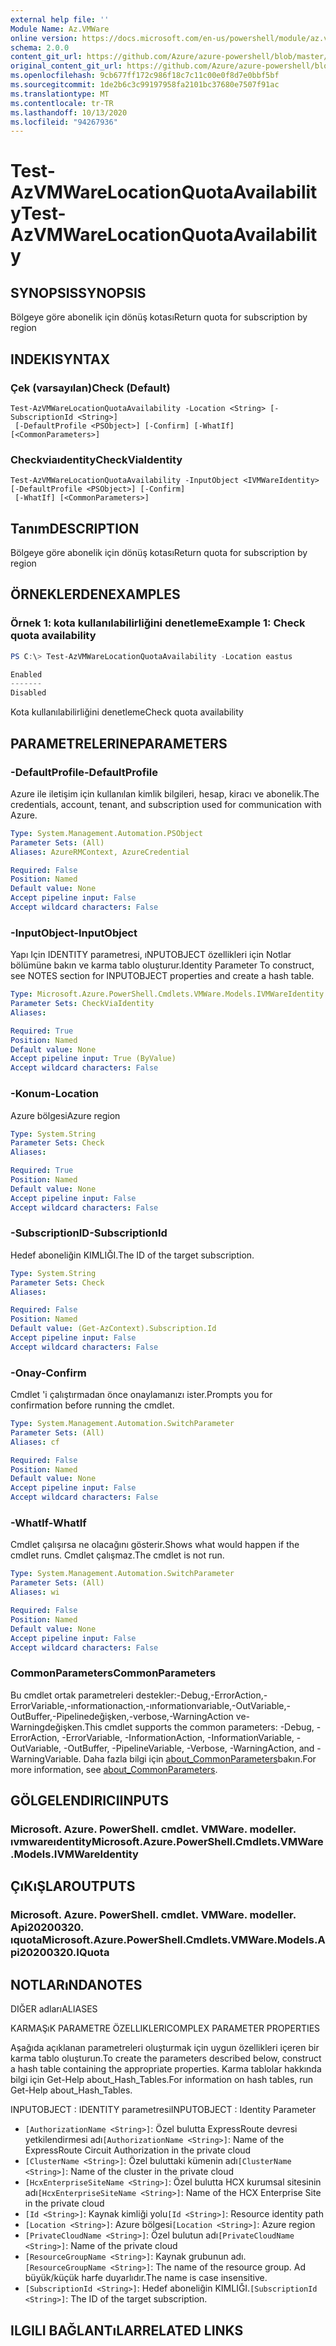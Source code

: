 ```yaml
---
external help file: ''
Module Name: Az.VMWare
online version: https://docs.microsoft.com/en-us/powershell/module/az.vmware/test-azvmwarelocationquotaavailability
schema: 2.0.0
content_git_url: https://github.com/Azure/azure-powershell/blob/master/src/VMWare/help/Test-AzVMWareLocationQuotaAvailability.md
original_content_git_url: https://github.com/Azure/azure-powershell/blob/master/src/VMWare/help/Test-AzVMWareLocationQuotaAvailability.md
ms.openlocfilehash: 9cb677ff172c986f18c7c11c00e0f8d7e0bbf5bf
ms.sourcegitcommit: 1de2b6c3c99197958fa2101bc37680e7507f91ac
ms.translationtype: MT
ms.contentlocale: tr-TR
ms.lasthandoff: 10/13/2020
ms.locfileid: "94267936"
---
```

# <span data-ttu-id="ed3e5-101">Test-AzVMWareLocationQuotaAvailability</span><span class="sxs-lookup"><span data-stu-id="ed3e5-101">Test-AzVMWareLocationQuotaAvailability</span></span>

## <span data-ttu-id="ed3e5-102">SYNOPSIS</span><span class="sxs-lookup"><span data-stu-id="ed3e5-102">SYNOPSIS</span></span>
<span data-ttu-id="ed3e5-103">Bölgeye göre abonelik için dönüş kotası</span><span class="sxs-lookup"><span data-stu-id="ed3e5-103">Return quota for subscription by region</span></span>

## <span data-ttu-id="ed3e5-104">INDEKI</span><span class="sxs-lookup"><span data-stu-id="ed3e5-104">SYNTAX</span></span>

### <span data-ttu-id="ed3e5-105">Çek (varsayılan)</span><span class="sxs-lookup"><span data-stu-id="ed3e5-105">Check (Default)</span></span>
```
Test-AzVMWareLocationQuotaAvailability -Location <String> [-SubscriptionId <String>]
 [-DefaultProfile <PSObject>] [-Confirm] [-WhatIf] [<CommonParameters>]
```

### <span data-ttu-id="ed3e5-106">Checkviaıdentity</span><span class="sxs-lookup"><span data-stu-id="ed3e5-106">CheckViaIdentity</span></span>
```
Test-AzVMWareLocationQuotaAvailability -InputObject <IVMWareIdentity> [-DefaultProfile <PSObject>] [-Confirm]
 [-WhatIf] [<CommonParameters>]
```

## <span data-ttu-id="ed3e5-107">Tanım</span><span class="sxs-lookup"><span data-stu-id="ed3e5-107">DESCRIPTION</span></span>
<span data-ttu-id="ed3e5-108">Bölgeye göre abonelik için dönüş kotası</span><span class="sxs-lookup"><span data-stu-id="ed3e5-108">Return quota for subscription by region</span></span>

## <span data-ttu-id="ed3e5-109">ÖRNEKLERDEN</span><span class="sxs-lookup"><span data-stu-id="ed3e5-109">EXAMPLES</span></span>

### <span data-ttu-id="ed3e5-110">Örnek 1: kota kullanılabilirliğini denetleme</span><span class="sxs-lookup"><span data-stu-id="ed3e5-110">Example 1: Check quota availability</span></span>
```powershell
PS C:\> Test-AzVMWareLocationQuotaAvailability -Location eastus

Enabled
-------
Disabled
```

<span data-ttu-id="ed3e5-111">Kota kullanılabilirliğini denetleme</span><span class="sxs-lookup"><span data-stu-id="ed3e5-111">Check quota availability</span></span>

## <span data-ttu-id="ed3e5-112">PARAMETRELERINE</span><span class="sxs-lookup"><span data-stu-id="ed3e5-112">PARAMETERS</span></span>

### <span data-ttu-id="ed3e5-113">-DefaultProfile</span><span class="sxs-lookup"><span data-stu-id="ed3e5-113">-DefaultProfile</span></span>
<span data-ttu-id="ed3e5-114">Azure ile iletişim için kullanılan kimlik bilgileri, hesap, kiracı ve abonelik.</span><span class="sxs-lookup"><span data-stu-id="ed3e5-114">The credentials, account, tenant, and subscription used for communication with Azure.</span></span>

```yaml
Type: System.Management.Automation.PSObject
Parameter Sets: (All)
Aliases: AzureRMContext, AzureCredential

Required: False
Position: Named
Default value: None
Accept pipeline input: False
Accept wildcard characters: False
```

### <span data-ttu-id="ed3e5-115">-InputObject</span><span class="sxs-lookup"><span data-stu-id="ed3e5-115">-InputObject</span></span>
<span data-ttu-id="ed3e5-116">Yapı Için IDENTITY parametresi, ıNPUTOBJECT özellikleri için Notlar bölümüne bakın ve karma tablo oluşturur.</span><span class="sxs-lookup"><span data-stu-id="ed3e5-116">Identity Parameter To construct, see NOTES section for INPUTOBJECT properties and create a hash table.</span></span>

```yaml
Type: Microsoft.Azure.PowerShell.Cmdlets.VMWare.Models.IVMWareIdentity
Parameter Sets: CheckViaIdentity
Aliases:

Required: True
Position: Named
Default value: None
Accept pipeline input: True (ByValue)
Accept wildcard characters: False
```

### <span data-ttu-id="ed3e5-117">-Konum</span><span class="sxs-lookup"><span data-stu-id="ed3e5-117">-Location</span></span>
<span data-ttu-id="ed3e5-118">Azure bölgesi</span><span class="sxs-lookup"><span data-stu-id="ed3e5-118">Azure region</span></span>

```yaml
Type: System.String
Parameter Sets: Check
Aliases:

Required: True
Position: Named
Default value: None
Accept pipeline input: False
Accept wildcard characters: False
```

### <span data-ttu-id="ed3e5-119">-SubscriptionID</span><span class="sxs-lookup"><span data-stu-id="ed3e5-119">-SubscriptionId</span></span>
<span data-ttu-id="ed3e5-120">Hedef aboneliğin KIMLIĞI.</span><span class="sxs-lookup"><span data-stu-id="ed3e5-120">The ID of the target subscription.</span></span>

```yaml
Type: System.String
Parameter Sets: Check
Aliases:

Required: False
Position: Named
Default value: (Get-AzContext).Subscription.Id
Accept pipeline input: False
Accept wildcard characters: False
```

### <span data-ttu-id="ed3e5-121">-Onay</span><span class="sxs-lookup"><span data-stu-id="ed3e5-121">-Confirm</span></span>
<span data-ttu-id="ed3e5-122">Cmdlet 'i çalıştırmadan önce onaylamanızı ister.</span><span class="sxs-lookup"><span data-stu-id="ed3e5-122">Prompts you for confirmation before running the cmdlet.</span></span>

```yaml
Type: System.Management.Automation.SwitchParameter
Parameter Sets: (All)
Aliases: cf

Required: False
Position: Named
Default value: None
Accept pipeline input: False
Accept wildcard characters: False
```

### <span data-ttu-id="ed3e5-123">-WhatIf</span><span class="sxs-lookup"><span data-stu-id="ed3e5-123">-WhatIf</span></span>
<span data-ttu-id="ed3e5-124">Cmdlet çalışırsa ne olacağını gösterir.</span><span class="sxs-lookup"><span data-stu-id="ed3e5-124">Shows what would happen if the cmdlet runs.</span></span>
<span data-ttu-id="ed3e5-125">Cmdlet çalışmaz.</span><span class="sxs-lookup"><span data-stu-id="ed3e5-125">The cmdlet is not run.</span></span>

```yaml
Type: System.Management.Automation.SwitchParameter
Parameter Sets: (All)
Aliases: wi

Required: False
Position: Named
Default value: None
Accept pipeline input: False
Accept wildcard characters: False
```

### <span data-ttu-id="ed3e5-126">CommonParameters</span><span class="sxs-lookup"><span data-stu-id="ed3e5-126">CommonParameters</span></span>
<span data-ttu-id="ed3e5-127">Bu cmdlet ortak parametreleri destekler:-Debug,-ErrorAction,-ErrorVariable,-ınformationaction,-ınformationvariable,-OutVariable,-OutBuffer,-Pipelinedeğişken,-verbose,-WarningAction ve-Warningdeğişken.</span><span class="sxs-lookup"><span data-stu-id="ed3e5-127">This cmdlet supports the common parameters: -Debug, -ErrorAction, -ErrorVariable, -InformationAction, -InformationVariable, -OutVariable, -OutBuffer, -PipelineVariable, -Verbose, -WarningAction, and -WarningVariable.</span></span> <span data-ttu-id="ed3e5-128">Daha fazla bilgi için [about_CommonParameters](http://go.microsoft.com/fwlink/?LinkID=113216)bakın.</span><span class="sxs-lookup"><span data-stu-id="ed3e5-128">For more information, see [about_CommonParameters](http://go.microsoft.com/fwlink/?LinkID=113216).</span></span>

## <span data-ttu-id="ed3e5-129">GÖLGELENDIRICI</span><span class="sxs-lookup"><span data-stu-id="ed3e5-129">INPUTS</span></span>

### <span data-ttu-id="ed3e5-130">Microsoft. Azure. PowerShell. cmdlet. VMWare. modeller. ıvmwareıdentity</span><span class="sxs-lookup"><span data-stu-id="ed3e5-130">Microsoft.Azure.PowerShell.Cmdlets.VMWare.Models.IVMWareIdentity</span></span>

## <span data-ttu-id="ed3e5-131">ÇıKıŞLAR</span><span class="sxs-lookup"><span data-stu-id="ed3e5-131">OUTPUTS</span></span>

### <span data-ttu-id="ed3e5-132">Microsoft. Azure. PowerShell. cmdlet. VMWare. modeller. Api20200320. ıquota</span><span class="sxs-lookup"><span data-stu-id="ed3e5-132">Microsoft.Azure.PowerShell.Cmdlets.VMWare.Models.Api20200320.IQuota</span></span>

## <span data-ttu-id="ed3e5-133">NOTLARıNDA</span><span class="sxs-lookup"><span data-stu-id="ed3e5-133">NOTES</span></span>

<span data-ttu-id="ed3e5-134">DIĞER adları</span><span class="sxs-lookup"><span data-stu-id="ed3e5-134">ALIASES</span></span>

<span data-ttu-id="ed3e5-135">KARMAŞıK PARAMETRE ÖZELLIKLERI</span><span class="sxs-lookup"><span data-stu-id="ed3e5-135">COMPLEX PARAMETER PROPERTIES</span></span>

<span data-ttu-id="ed3e5-136">Aşağıda açıklanan parametreleri oluşturmak için uygun özellikleri içeren bir karma tablo oluşturun.</span><span class="sxs-lookup"><span data-stu-id="ed3e5-136">To create the parameters described below, construct a hash table containing the appropriate properties.</span></span> <span data-ttu-id="ed3e5-137">Karma tablolar hakkında bilgi için Get-Help about_Hash_Tables.</span><span class="sxs-lookup"><span data-stu-id="ed3e5-137">For information on hash tables, run Get-Help about_Hash_Tables.</span></span>


<span data-ttu-id="ed3e5-138">INPUTOBJECT <IVMWareIdentity> : IDENTITY parametresi</span><span class="sxs-lookup"><span data-stu-id="ed3e5-138">INPUTOBJECT <IVMWareIdentity>: Identity Parameter</span></span>
  - <span data-ttu-id="ed3e5-139">`[AuthorizationName <String>]`: Özel bulutta ExpressRoute devresi yetkilendirmesi adı</span><span class="sxs-lookup"><span data-stu-id="ed3e5-139">`[AuthorizationName <String>]`: Name of the ExpressRoute Circuit Authorization in the private cloud</span></span>
  - <span data-ttu-id="ed3e5-140">`[ClusterName <String>]`: Özel buluttaki kümenin adı</span><span class="sxs-lookup"><span data-stu-id="ed3e5-140">`[ClusterName <String>]`: Name of the cluster in the private cloud</span></span>
  - <span data-ttu-id="ed3e5-141">`[HcxEnterpriseSiteName <String>]`: Özel bulutta HCX kurumsal sitesinin adı</span><span class="sxs-lookup"><span data-stu-id="ed3e5-141">`[HcxEnterpriseSiteName <String>]`: Name of the HCX Enterprise Site in the private cloud</span></span>
  - <span data-ttu-id="ed3e5-142">`[Id <String>]`: Kaynak kimliği yolu</span><span class="sxs-lookup"><span data-stu-id="ed3e5-142">`[Id <String>]`: Resource identity path</span></span>
  - <span data-ttu-id="ed3e5-143">`[Location <String>]`: Azure bölgesi</span><span class="sxs-lookup"><span data-stu-id="ed3e5-143">`[Location <String>]`: Azure region</span></span>
  - <span data-ttu-id="ed3e5-144">`[PrivateCloudName <String>]`: Özel bulutun adı</span><span class="sxs-lookup"><span data-stu-id="ed3e5-144">`[PrivateCloudName <String>]`: Name of the private cloud</span></span>
  - <span data-ttu-id="ed3e5-145">`[ResourceGroupName <String>]`: Kaynak grubunun adı.</span><span class="sxs-lookup"><span data-stu-id="ed3e5-145">`[ResourceGroupName <String>]`: The name of the resource group.</span></span> <span data-ttu-id="ed3e5-146">Ad büyük/küçük harfe duyarlıdır.</span><span class="sxs-lookup"><span data-stu-id="ed3e5-146">The name is case insensitive.</span></span>
  - <span data-ttu-id="ed3e5-147">`[SubscriptionId <String>]`: Hedef aboneliğin KIMLIĞI.</span><span class="sxs-lookup"><span data-stu-id="ed3e5-147">`[SubscriptionId <String>]`: The ID of the target subscription.</span></span>

## <span data-ttu-id="ed3e5-148">ILGILI BAĞLANTıLAR</span><span class="sxs-lookup"><span data-stu-id="ed3e5-148">RELATED LINKS</span></span>

